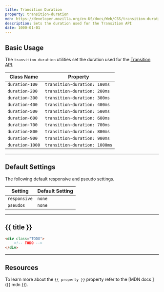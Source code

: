 ```yaml
---
title: Transition Duration
property: transition-duration
mdn: https://developer.mozilla.org/en-US/docs/Web/CSS/transition-duration
description: Sets the duration used for the Transition API
date: 1000-01-01
---
```


## Basic Usage

The `transition-duration` utilities set the duration used for the [Transition API](TODO).

| Class Name      | Property                      |
| --------------- | ----------------------------- |
| `duration-100`  | `transition-duration: 100ms`  |
| `duration-200`  | `transition-duration: 200ms`  |
| `duration-300`  | `transition-duration: 300ms`  |
| `duration-400`  | `transition-duration: 400ms`  |
| `duration-500`  | `transition-duration: 500ms`  |
| `duration-600`  | `transition-duration: 600ms`  |
| `duration-700`  | `transition-duration: 700ms`  |
| `duration-800`  | `transition-duration: 800ms`  |
| `duration-900`  | `transition-duration: 900ms`  |
| `duration-1000` | `transition-duration: 1000ms` |

---

## Default Settings

The following default responsive and pseudo settings.

| Setting      | Default Setting |
| ------------ | --------------- |
| `responsive` | `none`          |
| `pseudos`    | `none`          |

---

## {{ title }}

<div class="bg-silver-200 p-20 h-256 radius-md flex flex-wrap align-content-center">
  <!-- ... -->
</div>

```html
<div class="TODO">
	<!-- TODO -->
</div>
```

---

## Resources

To learn more about the `{{ property }}` property refer to the [MDN docs <i class="far fa-external-link ml-6"></i>]({{ mdn }}).

